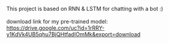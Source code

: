 This project is based on RNN & LSTM for chatting with a bot :) </br>
</br>
download link for my pre-trained model:</br>
https://drive.google.com/uc?id=1rRRY-y1KdVk4UB5qhu7BjQHtfadIOmMk&export=download
